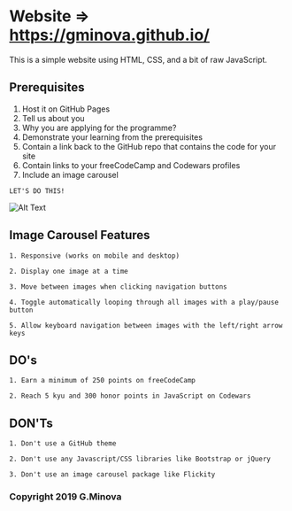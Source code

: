 # Website => https://gminova.github.io/

This is a simple website using HTML, CSS, and a bit of raw JavaScript.  

## Prerequisites

1. Host it on GitHub Pages  
2. Tell us about you  
3. Why you are applying for the programme?  
4. Demonstrate your learning from the prerequisites  
5. Contain a link back to the GitHub repo that contains the code for your site  
6. Contain links to your freeCodeCamp and Codewars profiles  
7. Include an image carousel  

```
LET'S DO THIS!  
```
![Alt Text](https://media3.giphy.com/media/sIIhZliB2McAo/giphy.gif)  

## Image Carousel Features

```
1. Responsive (works on mobile and desktop)  
```
```
2. Display one image at a time  
```
```
3. Move between images when clicking navigation buttons  
```
```
4. Toggle automatically looping through all images with a play/pause button  
```
```
5. Allow keyboard navigation between images with the left/right arrow keys  
```

## DO's

```
1. Earn a minimum of 250 points on freeCodeCamp  
```
```
2. Reach 5 kyu and 300 honor points in JavaScript on Codewars  
```

## DON'Ts


```
1. Don't use a GitHub theme  
```
```
2. Don't use any Javascript/CSS libraries like Bootstrap or jQuery  
```
```
3. Don't use an image carousel package like Flickity  
```

### Copyright 2019 G.Minova
